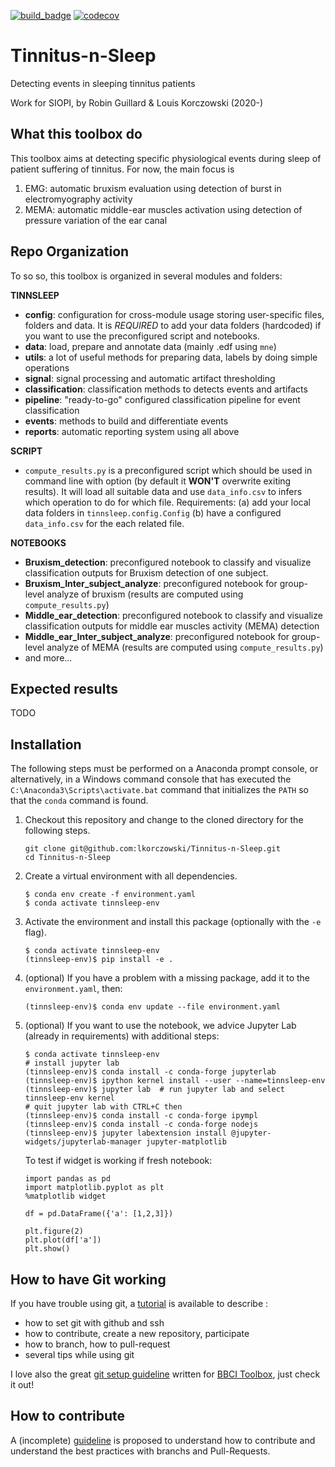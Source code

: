 [![build_badge](https://github.com/lkorczowski/Tinnitus-n-Sleep/workflows/build/badge.svg)](
https://github.com/lkorczowski/Tinnitus-n-Sleep/actions)
[![codecov](https://codecov.io/gh/lkorczowski/Tinnitus-n-Sleep/branch/master/graph/badge.svg)](
https://codecov.io/gh/lkorcczowski/Tinnitus-n-Sleep)
# Tinnitus-n-Sleep
Detecting events in sleeping tinnitus patients

Work for SIOPI, by Robin Guillard & Louis Korczowski (2020-)

## What this toolbox do

This toolbox aims at detecting specific physiological events during sleep of patient suffering of tinnitus. For now, the main focus is 
1. EMG: automatic bruxism evaluation using detection of burst in electromyography activity
2. MEMA: automatic middle-ear muscles activation using detection of pressure variation of the ear canal
 
## Repo Organization
To so so, this toolbox is organized in several modules and folders:

**TINNSLEEP**
- **config**: configuration for cross-module usage storing user-specific files, folders and data. It is *REQUIRED* to add your data folders (hardcoded) if you want to use the preconfigured script and notebooks. 
- **data**: load, prepare and annotate data (mainly .edf using `mne`)
- **utils**: a lot of useful methods for preparing data, labels by doing simple operations
- **signal**: signal processing and automatic artifact thresholding
- **classification**: classification methods to detects events and artifacts
- **pipeline**: "ready-to-go" configured classification pipeline for event classification
- **events**: methods to build and differentiate events
- **reports**: automatic reporting system using all above

**SCRIPT**
- ``compute_results.py`` is a preconfigured script which should be used in command line with option (by default it **WON'T** overwrite exiting results). It will load all suitable data and use `data_info.csv` to infers which operation to do for which file. Requirements: (a) add your local data folders in `tinnsleep.config.Config` (b) have a configured `data_info.csv` for the each related file.

**NOTEBOOKS**
- **Bruxism_detection**: preconfigured notebook to classify and visualize classification outputs for Bruxism detection of one subject.
- **Bruxism_Inter_subject_analyze**: preconfigured notebook for group-level analyze of bruxism (results are computed using ``compute_results.py``)
- **Middle_ear_detection**: preconfigured notebook to classify and visualize classification outputs for middle ear muscles activity (MEMA) detection
- **Middle_ear_Inter_subject_analyze**: preconfigured notebook for group-level analyze of MEMA (results are computed using ``compute_results.py``)
- and more...

## Expected results
TODO

## Installation
The following steps must be performed on a Anaconda prompt console, or 
alternatively, in a Windows command console that has executed the 
`C:\Anaconda3\Scripts\activate.bat` command that initializes the `PATH` so that
the `conda` command is found.

1. Checkout this repository and change to the cloned directory
   for the following steps.

    ```
    git clone git@github.com:lkorczowski/Tinnitus-n-Sleep.git
    cd Tinnitus-n-Sleep
    ```
    
2. Create a virtual environment with all dependencies.

    ```
    $ conda env create -f environment.yaml
    $ conda activate tinnsleep-env
    ```
    
3. Activate the environment and install this package (optionally with the `-e` 
    flag).
    ```
    $ conda activate tinnsleep-env
    (tinnsleep-env)$ pip install -e .
    ```

4. (optional) If you have a problem with a missing package, add it to the `environment.yaml`, then:
    ```
    (tinnsleep-env)$ conda env update --file environment.yaml
    ```

5. (optional) If you want to use the notebook, we advice Jupyter Lab (already in requirements) with additional steps:
    ```
    $ conda activate tinnsleep-env
    # install jupyter lab 
    (tinnsleep-env)$ conda install -c conda-forge jupyterlab 
    (tinnsleep-env)$ ipython kernel install --user --name=tinnsleep-env  
    (tinnsleep-env)$ jupyter lab  # run jupyter lab and select tinnsleep-env kernel
    # quit jupyter lab with CTRL+C then
    (tinnsleep-env)$ conda install -c conda-forge ipympl
    (tinnsleep-env)$ conda install -c conda-forge nodejs 
    (tinnsleep-env)$ jupyter labextension install @jupyter-widgets/jupyterlab-manager jupyter-matplotlib
    ```
   
    To test if widget is working if fresh notebook:
    ```
    import pandas as pd
    import matplotlib.pyplot as plt
    %matplotlib widget
    
    df = pd.DataFrame({'a': [1,2,3]})
    
    plt.figure(2)
    plt.plot(df['a'])
    plt.show()
    ```

## How to have Git working

If you have trouble using git, a [tutorial](HOWTO_GIT_GITHUB_SSH_PR.md) is available to describe :
- how to set git with github and ssh
- how to contribute, create a new repository, participate
- how to branch, how to pull-request
- several tips while using git

I love also the great [git setup guideline](https://github.com/bbci/bbci_public/blob/master/HACKING.markdown) written
 for [BBCI Toolbox](https://github.com/bbci/bbci_public), just check it out! 
 
## How to contribute

A (incomplete) [guideline](CONTRIBUTING.md) is proposed to understand how to contribute and understand the best
practices with branchs and Pull-Requests.

